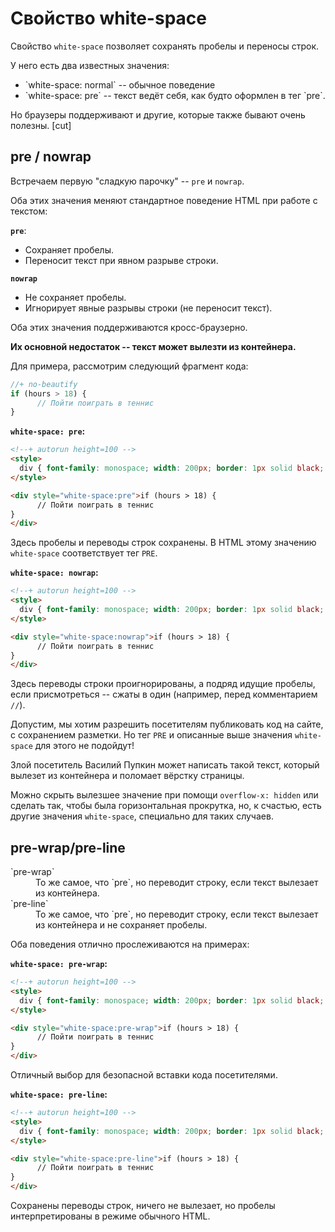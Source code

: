 # Свойство white-space

Свойство `white-space` позволяет сохранять пробелы и переносы строк. 

У него есть два известных значения:
<ul>
<li>`white-space: normal` -- обычное поведение</li>
<li>`white-space: pre` -- текст ведёт себя, как будто оформлен в тег `pre`.</li>
</ul>

Но браузеры поддерживают и другие, которые также бывают очень полезны.
[cut]

## pre / nowrap

Встречаем первую "сладкую парочку" -- `pre` и `nowrap`. 

Оба этих значения меняют стандартное поведение HTML при работе с текстом:

**`pre`**:
<ul>
<li>Сохраняет пробелы.</li>
<li>Переносит текст при явном разрыве строки.</li>
</ul>

**`nowrap`**
<ul>
<li>Не сохраняет пробелы.</li>
<li>Игнорирует явные разрывы строки (не переносит текст).</li>
</ul>

Оба этих значения поддерживаются кросс-браузерно.

**Их основной недостаток -- текст может вылезти из контейнера.**

Для примера, рассмотрим следующий фрагмент кода:

```js
//+ no-beautify
if (hours > 18) {
      // Пойти поиграть в теннис
}
```

**`white-space: pre`:**

```html
<!--+ autorun height=100 -->
<style>
  div { font-family: monospace; width: 200px; border: 1px solid black; }
</style>

<div style="white-space:pre">if (hours > 18) {
      // Пойти поиграть в теннис
}
</div>
```

Здесь пробелы и переводы строк сохранены. В HTML этому значению `white-space` соответствует тег `PRE`.

**`white-space: nowrap`:**

```html
<!--+ autorun height=100 -->
<style>
  div { font-family: monospace; width: 200px; border: 1px solid black; }
</style>

<div style="white-space:nowrap">if (hours > 18) {
      // Пойти поиграть в теннис
} 
</div>
```

Здесь переводы строки проигнорированы, а подряд идущие пробелы, если присмотреться -- сжаты в один (например, перед комментарием `//`).

Допустим, мы хотим разрешить посетителям публиковать код на сайте, с сохранением разметки. Но тег `PRE` и описанные выше значения `white-space` для этого не подойдут!

Злой посетитель Василий Пупкин может написать такой текст, который вылезет из контейнера и поломает вёрстку страницы. 

Можно скрыть вылезшее значение при помощи `overflow-x: hidden` или сделать так, чтобы была горизонтальная прокрутка, но, к счастью, есть другие значения `white-space`, специально для таких случаев.

## pre-wrap/pre-line

<dl>
<dt>`pre-wrap`</dt>
<dd>То же самое, что `pre`, но переводит строку, если текст вылезает из контейнера.</dd>
<dt>`pre-line`</dt>
<dd>То же самое, что `pre`, но переводит строку, если текст вылезает из контейнера и не сохраняет пробелы.</dd>
</dl>

Оба поведения отлично прослеживаются на примерах:

**`white-space: pre-wrap`:**

```html
<!--+ autorun height=100 -->
<style>
  div { font-family: monospace; width: 200px; border: 1px solid black; }
</style>

<div style="white-space:pre-wrap">if (hours > 18) {
      // Пойти поиграть в теннис
}
</div>
```

Отличный выбор для безопасной вставки кода посетителями.

**`white-space: pre-line`:**

```html
<!--+ autorun height=100 -->
<style>
  div { font-family: monospace; width: 200px; border: 1px solid black; }
</style>

<div style="white-space:pre-line">if (hours > 18) {
      // Пойти поиграть в теннис
} 
</div>
```

Сохранены переводы строк, ничего не вылезает, но пробелы интерпретированы в режиме обычного HTML.
